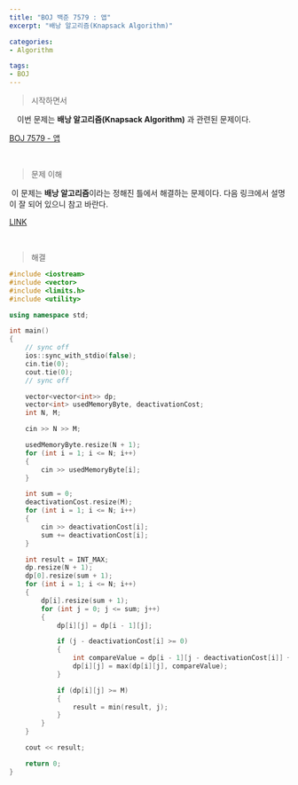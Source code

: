 ```yaml
---
title: "BOJ 백준 7579 : 앱"
excerpt: "배낭 알고리즘(Knapsack Algorithm)"

categories:
- Algorithm

tags:
- BOJ
---
```


> 시작하면서

　이번 문제는 **배낭 알고리즘(Knapsack Algorithm)** 과 관련된 문제이다.

[BOJ 7579 - 앱](https://www.acmicpc.net/problem/7579)    

​    

> 문제 이해

​	이 문제는 **배낭 알고리즘**이라는 정해진 틀에서 해결하는 문제이다. 다음 링크에서 설명이 잘 되어 있으니 참고 바란다.

[LINK](https://naivep.tistory.com/72)

​    

>해결

```c++
#include <iostream>
#include <vector>
#include <limits.h>
#include <utility>

using namespace std;

int main()
{
    // sync off
    ios::sync_with_stdio(false);
    cin.tie(0);
    cout.tie(0);
    // sync off

    vector<vector<int>> dp;
    vector<int> usedMemoryByte, deactivationCost;
    int N, M;

    cin >> N >> M;

    usedMemoryByte.resize(N + 1);
    for (int i = 1; i <= N; i++)
    {
        cin >> usedMemoryByte[i];
    }

    int sum = 0;
    deactivationCost.resize(M);
    for (int i = 1; i <= N; i++)
    {
        cin >> deactivationCost[i];
        sum += deactivationCost[i];
    }

    int result = INT_MAX;
    dp.resize(N + 1);
    dp[0].resize(sum + 1);
    for (int i = 1; i <= N; i++)
    {
        dp[i].resize(sum + 1);
        for (int j = 0; j <= sum; j++)
        {
            dp[i][j] = dp[i - 1][j];

            if (j - deactivationCost[i] >= 0)
            {
                int compareValue = dp[i - 1][j - deactivationCost[i]] + usedMemoryByte[i];
                dp[i][j] = max(dp[i][j], compareValue);
            }

            if (dp[i][j] >= M)
            {
                result = min(result, j);                
            }
        }
    }

    cout << result;

    return 0;
}
```

